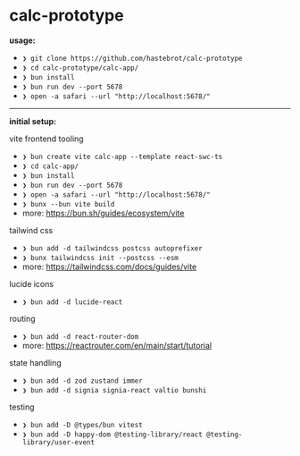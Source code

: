 # calc-prototype

**usage:**

- `❯ git clone https://github.com/hastebrot/calc-prototype`
- `❯ cd calc-prototype/calc-app/`
- `❯ bun install`
- `❯ bun run dev --port 5678`
- `❯ open -a safari --url "http://localhost:5678/"`

---

**initial setup:**

vite frontend tooling

- `❯ bun create vite calc-app --template react-swc-ts`
- `❯ cd calc-app/`
- `❯ bun install`
- `❯ bun run dev --port 5678`
- `❯ open -a safari --url "http://localhost:5678/"`
- `❯ bunx --bun vite build`
- more: https://bun.sh/guides/ecosystem/vite

tailwind css

- `❯ bun add -d tailwindcss postcss autoprefixer`
- `❯ bunx tailwindcss init --postcss --esm`
- more: https://tailwindcss.com/docs/guides/vite

lucide icons

- `❯ bun add -d lucide-react`

routing

- `❯ bun add -d react-router-dom`
- more: https://reactrouter.com/en/main/start/tutorial

state handling

- `❯ bun add -d zod zustand immer`
- `❯ bun add -d signia signia-react valtio bunshi`

testing

- `❯ bun add -D @types/bun vitest`
- `❯ bun add -D happy-dom @testing-library/react @testing-library/user-event`
